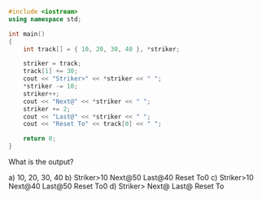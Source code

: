 ```cpp
#include <iostream> 
using namespace std; 

int main() 
{ 
	int track[] = { 10, 20, 30, 40 }, *striker; 

	striker = track; 
	track[1] += 30; 
	cout << "Striker>" << *striker << " "; 
	*striker -= 10; 
	striker++; 
	cout << "Next@" << *striker << " "; 
	striker += 2; 
	cout << "Last@" << *striker << " "; 
	cout << "Reset To" << track[0] << " "; 

	return 0; 
} 
```
What is the output?

a) 10, 20, 30, 40
b) Striker>10 Next@50 Last@40 Reset To0
c) Striker>10 Next@40 Last@50 Reset To0
d) Striker> Next@ Last@ Reset To
